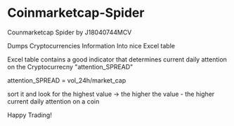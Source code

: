 # Coinmarketcap-Spider

Counmarketcap Spider by J18040744MCV

Dumps Cryptocurrencies Information Into nice Excel table

Excel table contains a good indicator that determines current daily attention on the Cryptocurrecny "attention_SPREAD"


attention_SPREAD = vol_24h/market_cap

sort it and look for the highest value -> the higher the value - the higher current daily attention on a coin

Happy Trading!













